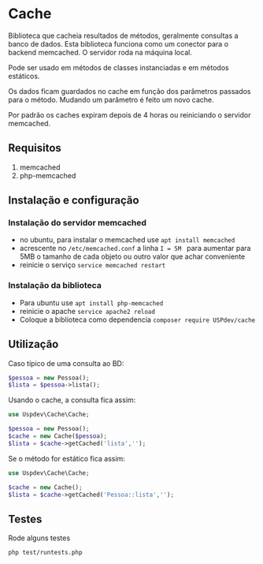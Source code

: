 # Cache
Biblioteca que cacheia resultados de métodos, geralmente consultas a banco de dados. Esta biblioteca funciona como um conector para o backend memcached. O servidor roda na máquina local.

Pode ser usado em métodos de classes instanciadas e em métodos estáticos.

Os dados ficam guardados no cache em função dos parâmetros passados para o método. Mudando um parâmetro é feito um novo cache.

Por padrão os caches expiram depois de 4 horas ou reiniciando o servidor memcached.

## Requisitos

1. memcached
2. php-memcached

## Instalação e configuração

### Instalação do servidor memcached
* no ubuntu, para instalar o memcached use ```apt install memcached```
* acrescente no ```/etc/memcached.conf``` a linha ```I = 5M ``` para aumentar para 5MB o tamanho de cada objeto ou outro valor que achar conveniente
* reinicie o serviço ``` service memcached restart ```

### Instalação da biblioteca
* Para ubuntu use ``` apt install php-memcached ```
* reinicie o apache ``` service apache2 reload ```
* Coloque a biblioteca como dependencia ``` composer require USPdev/cache ```

## Utilização

Caso típico de uma consulta ao BD:

```php
$pessoa = new Pessoa();
$lista = $pessoa->lista();
```

Usando o cache, a consulta fica assim:

```php
use Uspdev\Cache\Cache;

$pessoa = new Pessoa();
$cache = new Cache($pessoa);
$lista = $cache->getCached('lista','');
```

Se o método for estático fica assim:

```php
use Uspdev\Cache\Cache;

$cache = new Cache();
$lista = $cache->getCached('Pessoa::lista','');
```

## Testes

Rode alguns testes 

    php test/runtests.php

